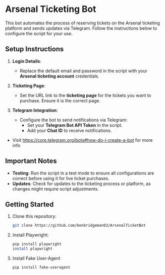 # Arsenal Ticketing Bot

This bot automates the process of reserving tickets on the Arsenal ticketing platform and sends updates via Telegram. Follow the instructions below to configure the script for your use.

## Setup Instructions

1. **Login Details**:
   - Replace the default email and password in the script with your **Arsenal ticketing account** credentials.
   
2. **Ticketing Page**:
   - Set the URL link to the **ticketing page** for the tickets you want to purchase. Ensure it is the correct page.

3. **Telegram Integration**:
   - Configure the bot to send notifications via Telegram:
     - Set your **Telegram Bot API Token** in the script.
     - Add your **Chat ID** to receive notifications.
  - Visit https://core.telegram.org/bots#how-do-i-create-a-bot for more info

## Important Notes

- **Testing**: Run the script in a test mode to ensure all configurations are correct before using it for live ticket purchases.
- **Updates**: Check for updates to the ticketing process or platform, as changes might require script adjustments.

## Getting Started

1. Clone this repository:
   ```bash
   git clone https://github.com/benbridgeman03/ArsenalTicketBot
   ```
2. Install Playwright:
   ```bash
   pip install playwright
   install playwright
   ```
3. Install Fake User-Agent
   ```bash
   pip install fake-useragent
   ```
